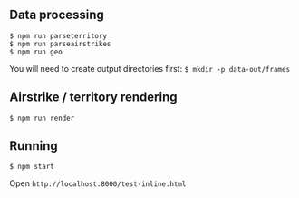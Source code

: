
Data processing
---------------
```
$ npm run parseterritory
$ npm run parseairstrikes
$ npm run geo
```

You will need to create output directories first:
`$ mkdir -p data-out/frames`

Airstrike / territory rendering
--------------------------------
`$ npm run render`

Running
--------
`$ npm start`

Open `http://localhost:8000/test-inline.html`
